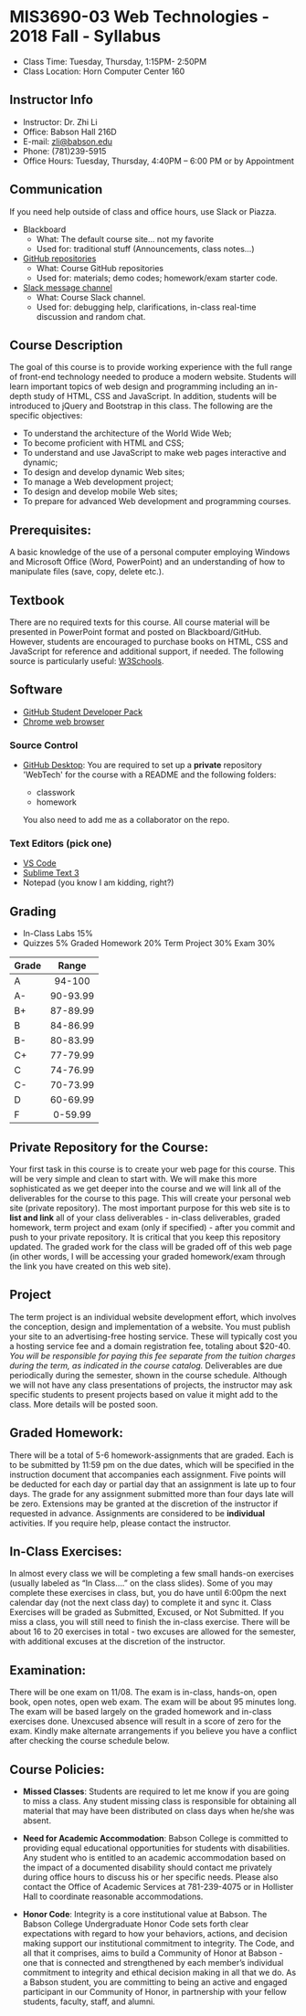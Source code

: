# MIS3690-03 Web Technologies - 2018 Fall - Syllabus

- Class Time: Tuesday, Thursday, 1:15PM- 2:50PM
- Class Location: Horn Computer Center 160

## Instructor Info
- Instructor: Dr. Zhi Li
- Office: Babson Hall 216D
- E-mail: [zli@babson.edu](mailto:zli@babson.edu) 
- Phone: (781)239-5915 
- Office Hours: Tuesday, Thursday, 4:40PM – 6:00 PM or by
  Appointment

## Communication
If you need help outside of class and office hours, use Slack or Piazza.

- Blackboard
    - What: The default course site... not my favorite
    - Used for: traditional stuff (Announcements, class notes...)
- [GitHub repositories](https://github.com/mis3690-2017summer)
    - What: Course GitHub repositories
    - Used for: materials; demo codes; homework/exam starter code.
- [Slack message channel](https://mis3690-2017summer.slack.com)
    - What: Course Slack channel.
    - Used for: debugging help, clarifications, in-class real-time discussion and random chat.

## Course Description
The goal of this course is to provide working experience with the full range of front-end technology needed to produce a modern website. Students will learn important topics of web design and programming including an in-depth study of HTML, CSS and JavaScript. In addition, students will be introduced to jQuery and Bootstrap in this class. The following are the specific objectives:

- To understand the architecture of the World Wide Web;
- To become proficient with HTML and CSS;
- To understand and use JavaScript to make web pages interactive and dynamic;
- To design and develop dynamic Web sites;
- To manage a Web development project;
- To design and develop mobile Web sites;
- To prepare for advanced Web development and programming courses.

## Prerequisites:

A basic knowledge of the use of a personal computer employing Windows and Microsoft Office (Word, PowerPoint) and an understanding of how to manipulate files (save, copy, delete etc.).

## Textbook

There are no required texts for this course. All course material will be presented in PowerPoint format and posted on Blackboard/GitHub. However, students are encouraged to purchase books on HTML, CSS and JavaScript for reference and additional support, if needed. The following source is particularly useful: [W3Schools](http://www.w3schools.com). 

## Software
- [GitHub Student Developer Pack](https://education.github.com/pack)
- [Chrome web browser](https://www.google.com/chrome/)

### Source Control
- [GitHub Desktop](https://desktop.github.com): You are required to set up a **private** repository 'WebTech' for the course with a README and the following folders:
    - classwork
    - homework

    You also need to add me as a collaborator on the repo.

### Text Editors (pick one)
- [VS Code](https://code.visualstudio.com)
- [Sublime Text 3](https://www.sublimetext.com/)
- Notepad (you know I am kidding, right?)

## Grading
- In-Class Labs  	15%
- Quizzes            5%
	 Graded Homework  	20%
	 Term Project  	30%
	 Exam   	        30%

| Grade | Range |
| :-- | :-------: |
| A | 94-100 |
| A- | 90-93.99 |
| B+ | 87-89.99 |
| B | 84-86.99 |
| B- | 80-83.99 |
| C+ | 77-79.99 |
| C | 74-76.99 |
| C- | 70-73.99 |
| D | 60-69.99 |
| F | 0-59.99 |

## Private Repository for the Course:

Your first task in this course is to create your web page for this course. This will be very simple and clean to start with. We will make this more sophisticated as we get deeper into the course and we will link all of the deliverables for the course to this page. This will create your personal web site (private repository). The most important purpose for this web site is to **list and link** all of your class deliverables - in-class deliverables, graded homework, term project and exam (only if specified) - after you commit and push to your private repository. It is critical that you keep this repository updated. The graded work for the class will be graded off of this web page (in other words, I will be accessing your graded homework/exam through the link you have created on this web site).

## Project

The term project is an individual website development effort, which involves the conception, design and implementation of a website. You must publish your site to an advertising-free hosting service. These will typically cost you a hosting service fee and a domain registration fee, totaling about $20-40. _You will be responsible for paying this fee separate from the tuition charges during the term, as indicated in the course catalog._ Deliverables are due periodically during the semester, shown in the course schedule. Although we will not have any class presentations of projects, the instructor may ask specific students to present projects based on value it might add to the class. More details will be posted soon.

## Graded Homework:

There will be a total of 5-6 homework-assignments that are graded. Each is to be submitted by 11:59 pm on the due dates, which will be specified in the instruction document that accompanies each assignment. Five points will be deducted for each day or partial day that an assignment is late up to four days. The grade for any assignment submitted more than four days late will be zero. Extensions may be granted at the discretion of the instructor if requested in advance. Assignments are considered to be **individual** activities. If you require help, please contact the instructor. 

## In-Class Exercises:

In almost every class we will be completing a few small hands-on exercises (usually labeled as “In Class….” on the class slides). Some of you may complete these exercises in class, but, you do have until 6:00pm the next calendar day (not the next class day) to complete it and sync it. Class Exercises will be graded as Submitted, Excused, or Not Submitted. If you miss a class, you will still need to finish the in-class exercise. There will be about 16 to 20 exercises in total - two excuses are allowed for the semester, with additional excuses at the discretion of the instructor.

## Examination: 

There will be one exam on 11/08. The exam is in-class, hands-on, open book, open notes, open web exam. The exam will be about 95 minutes long. The exam will be based largely on the graded homework and in-class exercises done. Unexcused absence will result in a score of zero for the exam. Kindly make alternate arrangements if you believe you have a conflict after checking the course schedule below.

## Course Policies:

- **Missed Classes**: Students are required to let me know if you are going to miss a class. Any student missing class is responsible for obtaining all material that may have been distributed on class days when he/she was absent. 

- **Need for Academic Accommodation**: Babson College is committed to providing equal educational opportunities for students with disabilities. Any student who is entitled to an academic accommodation based on the impact of a documented disability should contact me privately during office hours to discuss his or her specific needs. Please also contact the Office of Academic Services at 781-239-4075 or in Hollister Hall to coordinate reasonable accommodations.

- **Honor Code**: Integrity is a core institutional value at Babson. The Babson College Undergraduate Honor Code sets forth clear expectations with regard to how your behaviors, actions, and decision making support our institutional commitment to integrity. The Code, and all that it comprises, aims to build a Community of Honor at Babson - one that is connected and strengthened by each member’s individual commitment to integrity and ethical decision making in all that we do. As a Babson student, you are committing to being an active and engaged participant in our Community of Honor, in partnership with your fellow students, faculty, staff, and alumni.